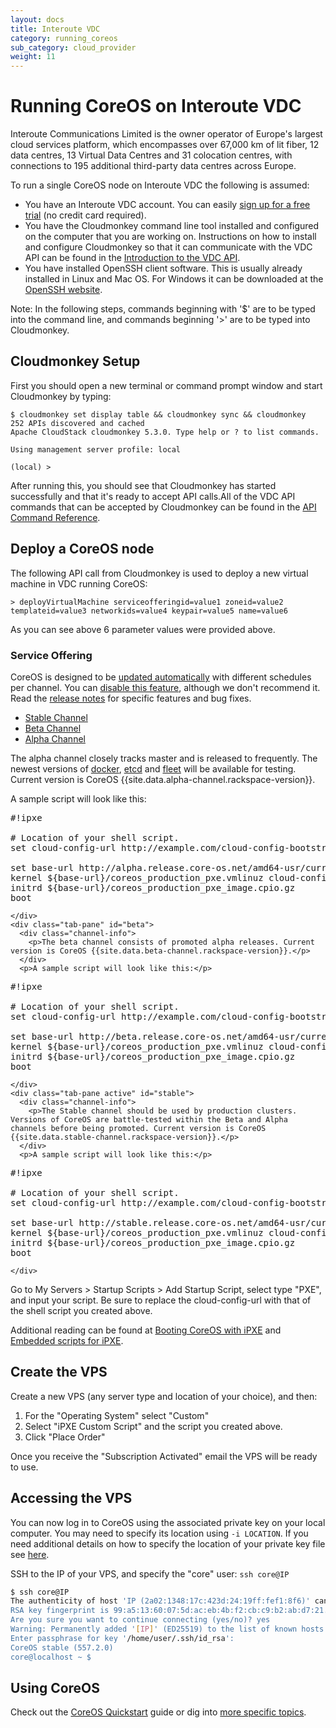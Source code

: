 ```yaml
---
layout: docs
title: Interoute VDC
category: running_coreos
sub_category: cloud_provider
weight: 11
---
```


# Running CoreOS on Interoute VDC

Interoute Communications Limited is the owner operator of Europe's largest cloud services platform, which encompasses over 67,000 km of lit fiber, 12 data centres, 13 Virtual Data Centres and 31 colocation centres, with connections to 195 additional third-party data centres across Europe. 

To run a single CoreOS node on Interoute VDC the following is assumed:

* You have an Interoute VDC account. You can easily [sign up for a free trial](http://cloudstore.interoute.com/main/TryInterouteVDCFREE) (no credit card required).
* You have the  Cloudmonkey command line tool installed and configured on the computer that you are working on. Instructions on how to install and configure Cloudmonkey so that it can communicate with the VDC API can be found in the [Introduction to the VDC API](http://cloudstore.interoute.com/main/knowledge-centre/library/vdc-api-introduction-api).
* You have installed OpenSSH client software. This is usually already installed in Linux and Mac OS. For Windows it can be downloaded at the [OpenSSH website](http://www.openssh.com/).

Note: In the following steps, commands beginning with '$' are to be typed into the command line, and commands beginning '>' are to be typed into Cloudmonkey. 

## Cloudmonkey Setup

First you should open a new terminal or command prompt window and start Cloudmonkey by typing:

```cloudmonkey
$ cloudmonkey set display table && cloudmonkey sync && cloudmonkey
252 APIs discovered and cached
Apache CloudStack cloudmonkey 5.3.0. Type help or ? to list commands.

Using management server profile: local 

(local) >

```
After running this, you should see that Cloudmonkey has started successfully and that it's ready to accept API calls.All of the VDC API commands that can be accepted by Cloudmonkey can be found in the [API Command Reference](http://cloudstore.interoute.com/main/knowledge-centre/library/api-command-reference).

## Deploy a CoreOS node

The following API call from Cloudmonkey is used to deploy a new virtual machine in VDC running CoreOS:

```cloudmonkey
> deployVirtualMachine serviceofferingid=value1 zoneid=value2 templateid=value3 networkids=value4 keypair=value5 name=value6
```
As you can see above 6 parameter values were provided above. 

### Service Offering



CoreOS is designed to be [updated automatically]({{site.url}}/using-coreos/updates) with different schedules per channel. You can [disable this feature]({{site.url}}/docs/cluster-management/debugging/prevent-reboot-after-update), although we don't recommend it. Read the [release notes]({{site.url}}/releases) for specific features and bug fixes.

<div id="vultr-images">
  <ul class="nav nav-tabs">
    <li class="active"><a href="#stable" data-toggle="tab">Stable Channel</a></li>
    <li><a href="#beta" data-toggle="tab">Beta Channel</a></li>
    <li><a href="#alpha" data-toggle="tab">Alpha Channel</a></li>
  </ul>
  <div class="tab-content coreos-docs-image-table">
    <div class="tab-pane" id="alpha">
      <div class="channel-info">
        <p>The alpha channel closely tracks master and is released to frequently. The newest versions of <a href="{{site.url}}/using-coreos/docker">docker</a>, <a href="{{site.url}}/using-coreos/etcd">etcd</a> and <a href="{{site.url}}/using-coreos/clustering">fleet</a> will be available for testing. Current version is CoreOS {{site.data.alpha-channel.rackspace-version}}.</p>
      </div>
      <p>A sample script will look like this:</p>

<pre>#!ipxe

# Location of your shell script.
set cloud-config-url http://example.com/cloud-config-bootstrap.sh

set base-url http://alpha.release.core-os.net/amd64-usr/current
kernel ${base-url}/coreos_production_pxe.vmlinuz cloud-config-url=${cloud-config-url}
initrd ${base-url}/coreos_production_pxe_image.cpio.gz
boot</pre>
    </div>
    <div class="tab-pane" id="beta">
      <div class="channel-info">
        <p>The beta channel consists of promoted alpha releases. Current version is CoreOS {{site.data.beta-channel.rackspace-version}}.</p>
      </div>
      <p>A sample script will look like this:</p>

<pre>#!ipxe

# Location of your shell script.
set cloud-config-url http://example.com/cloud-config-bootstrap.sh

set base-url http://beta.release.core-os.net/amd64-usr/current
kernel ${base-url}/coreos_production_pxe.vmlinuz cloud-config-url=${cloud-config-url}
initrd ${base-url}/coreos_production_pxe_image.cpio.gz
boot</pre>
    </div>
    <div class="tab-pane active" id="stable">
      <div class="channel-info">
        <p>The Stable channel should be used by production clusters. Versions of CoreOS are battle-tested within the Beta and Alpha channels before being promoted. Current version is CoreOS {{site.data.stable-channel.rackspace-version}}.</p>
      </div>
      <p>A sample script will look like this:</p>

<pre>#!ipxe

# Location of your shell script.
set cloud-config-url http://example.com/cloud-config-bootstrap.sh

set base-url http://stable.release.core-os.net/amd64-usr/current
kernel ${base-url}/coreos_production_pxe.vmlinuz cloud-config-url=${cloud-config-url}
initrd ${base-url}/coreos_production_pxe_image.cpio.gz
boot</pre>
    </div>
  </div>
</div>

Go to My Servers > Startup Scripts > Add Startup Script, select type "PXE", and input your script. Be sure to replace the cloud-config-url with that of the shell script you created above.

Additional reading can be found at [Booting CoreOS with iPXE](http://coreos.com/docs/running-coreos/bare-metal/booting-with-ipxe/) and [Embedded scripts for iPXE](http://ipxe.org/embed).

## Create the VPS

Create a new VPS (any server type and location of your choice), and then:

1. For the "Operating System" select "Custom"
2. Select "iPXE Custom Script" and the script you created above.
3. Click "Place Order"

Once you receive the "Subscription Activated" email the VPS will be ready to use.

## Accessing the VPS

You can now log in to CoreOS using the associated private key on your local computer. You may need to specify its location using ```-i LOCATION```. If you need additional details on how to specify the location of your private key file see [here](http://www.cyberciti.biz/faq/force-ssh-client-to-use-given-private-key-identity-file/).

SSH to the IP of your VPS, and specify the "core" user: ```ssh core@IP```

```sh
$ ssh core@IP
The authenticity of host 'IP (2a02:1348:17c:423d:24:19ff:fef1:8f6)' can't be established.
RSA key fingerprint is 99:a5:13:60:07:5d:ac:eb:4b:f2:cb:c9:b2:ab:d7:21.
Are you sure you want to continue connecting (yes/no)? yes
Warning: Permanently added '[IP]' (ED25519) to the list of known hosts.
Enter passphrase for key '/home/user/.ssh/id_rsa':
CoreOS stable (557.2.0)
core@localhost ~ $
```

## Using CoreOS

Check out the [CoreOS Quickstart]({{site.url}}/docs/quickstart) guide or dig into [more specific topics]({{site.url}}/docs).
